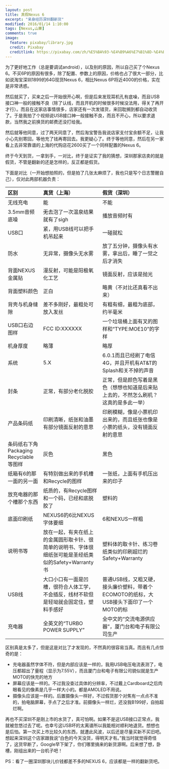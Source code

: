 ```yaml
---
layout: post
title: 真假Nexus 6
excerpt: "亲身经历深圳翻新货"
modified: 2016/01/14 1:10:00  
tags: [Nexus,山寨]
comments: true
image:
  feature: pixabay/library.jpg
  credit: Pixabay
  creditlink: https://pixabay.com/zh/%E5%BA%93-%E4%B9%A6%E7%B1%8D-%E4%B9%A6%E6%9E%B6-%E6%95%99%E8%82%B2-%E6%96%87%E5%AD%A6-%E5%AD%A6%E6%A0%A1-%E7%9F%A5%E8%AF%86-%E5%A4%A7%E5%AD%A6-%E6%99%BA%E6%85%A7-%E6%9E%B6-438389/
---
```


为了更好地工作（总是要调试android），以及别的原因，所以自己买了个Nexus 6。不买6P的原因有很多，除了配置、参数上的原因，价格也占了很大一部分，比如说淘宝深圳1899的64G现货Nexus 6，相比Nexus 6P将近4000的价格，实在是非常诱惑。

然后就买了，买来之后一开始很开心啊，但是后来发现耳机孔有底噪，而且USB接口神一般的接触不良（除了认线，而且开机的时候很多时候没法用，得关了再开才行）。而且在这家店事情很多，店家还有一次发错货，来回耽搁到都自动收货了。于是我拍了个视频说USB接口神一般接触不良，而且不开心，所以要求退款，当然我之前换货的邮费还没打给我。

然后就等他同意，过了两天同意了，然后淘宝警告我说店家支付宝余额不足，让我小心先别寄回，等他充了钱再寄回去。我更疑心了。终于等他同意，然后在另一家看上去非常靠谱的上海的代购店花2600买了一个同样配置的Nexus 6。

终于今天到货，一拿到手，一对比，终于是证实了我的猜想，深圳那家店卖的就是假货，不管是翻新的还是怎样的，反正都是假货。

下面是对比（一开始想拍照的，但是拍了几张太麻烦了，我也只是写个日志警醒自己），仅对此两部机器负责：

| 区别 | 真货（上海） | 假货（深圳） |
|:--------|:--------|:--------|
| 无线充电 | 能 | 不能 |
| 3.5mm音频底噪 | <del>无</del>去泡了一次温泉结果就有了sigh | 播放音频时有 |
| USB口 | 紧，用USB线可以把手机吊起来 | 一碰就松 |
| 防水 | 无异常，摄像头无水雾 | 放了五分钟，摄像头有水雾，拿出后，睡了一觉之后才消失 |
| 背面NEXUS金属贴 | 漫反射，可能是阳极氧化工艺 | 镜面反射，应该是抛光 |
| 背面塑料颜色 | 正白 | 略黄（不对比还真看不出来） |
| 背壳与机身缝隙 | 差不多刚好，最粗处可放入发丝 | 有粗有细，最粗为底部，约半毫米 |
| USB口右边图样 | FCC ID:XXXXXX | 一个垃圾桶上面有叉的图样和“TYPE:MOE10”的字样 |
| 机身厚度 | 略薄 | 略厚 |
| 系统 | 5.X | 6.0.1而且已经刷了电信4G，并且开机有AT&T的Splash和关不掉的声音 |
| 封条 | 正常，有部分老化脱胶 | 正常，但是颜色写着是黑色（想想也知道是后来贴上去的，不然怎么刷机？这真的是多此一举） |
| 产品条码纸 | 印刷清晰，纸张和油墨有部分镜面反射的意思 | 印刷模糊，像是小票机印出来的，而且纸张也像是小票的纸头，没有镜面反射的意思 |
| 条码纸右下角Packaging Recyclable等图样 | 灰色 | 黑色 |
| 纸箱有6的那一面的另一面 | 有特别做出来的手机槽和Recycle的图样 | 一张纸，上面有手机压出来的印子 |
| 放充电器的那个槽那个东西 | 纸质的，有Recycle图样和一个码，已经和底脱胶了 | 塑料的 |
| 底面印刷纸 | NEXUS6的6比NEXUS字体要细 | 6和NEXUS一样粗 |
| 说明书等 | 放在一起，有夹在纸上的金属圆形取卡针、很简单的说明书、字体很细纸张可能是圣经纸类似的Safety+Warranty书 | 塑料体的取卡针、练习卷纸类似的印刷超烂的Safety+Warranty |
| USB线 | 大口小口有一面是凹槽，很符合人体工学，不会插反，线材不软但是轻坳就会固定住，塑料手感好 | 普通USB线，又粗又硬，接头廉价塑料，带着个ECOMOTO的纸标，大USB接头下面印了一个MOTO的标 |
| 充电器 | 全英文的“TURBO POWER SUPPLY” | 全中文的“交流电源供应器”，厦门台和电子有限公司生产 |

区别真是太多了，但是这是对比了才发现的，不然真的很容易当真。而且有几点惊奇的是：

- 充电器虽然字体不符，但是内部应该是一样的，我用USB电压电流表测了，电压都超出了量程（显示为7.55V），而且厦门台和电子有限公司貌似就是生产MOTO的快充的地方
- 屏幕应该是一样的。不过我没查过具体的分辨率，不过戴上Cardboard之后肉眼看见的像素是几乎一样大小的。都是AMOLED不用说。
- 摄像头应该是一样的。后置摄像头一样好，不过假货那个对焦有一点点不准的，拍电脑屏幕，手点了之后才准。前摄像头一样烂，还没我B199好，自拍超烂啊。

再也不买深圳不是刚上市的水货了，真可怕啊。如果不是这USB接口正常点，我就被忽悠过去了呢。也幸亏这USB坏的太离谱所以我能相对顺利地退货。想想也是后怕。第一次买上市比较久的东西，就遭此风波，以后还是尽量买新不买旧吧。想起来深圳这个店家跟我说“白色的今天没货，得明天才有。”我当时就觉得奇怪了，这货早断了，Google早下架了，你们哪里搞来的新货源啊。后来想了想，卧槽，刚组出来的一台机子吧！

PS：看了一圈深圳那块儿价钱都差不多的NEXUS 6，应该都是一样的翻新货吧。
